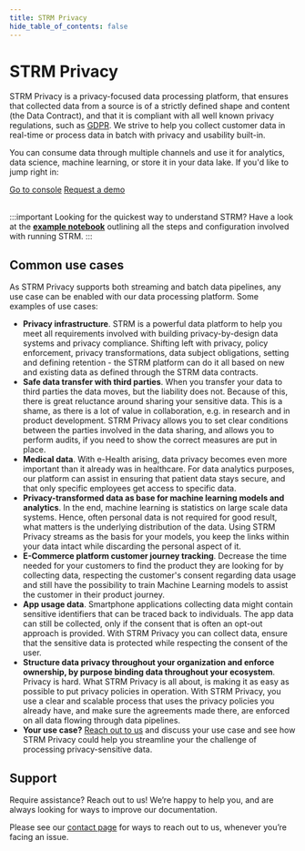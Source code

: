 ```yaml
---
title: STRM Privacy
hide_table_of_contents: false
---
```


# STRM Privacy

STRM Privacy is a privacy-focused data processing platform, that ensures that collected
data from a source is of a strictly defined shape and content (the Data Contract), and that
it is compliant with all well known privacy regulations, such as
[GDPR](https://gdpr.eu/). We strive to help you collect customer data
in real-time or process data in batch with privacy and usability built-in.

You can consume data through multiple channels and use it
for analytics, data science, machine learning, or store it
in your data lake. If you'd like to jump right in:

<div>
  <a class="button button_light" href="https://console.strmprivacy.io" target="_blank">Go to console</a>
  <a class="button button_dark" href="https://strmprivacy.io/request-demo/" target="_blank">Request a demo</a>
</div>

<br />

:::important
Looking for the quickest way to understand STRM? Have a look at the [**example notebook**](https://deepnote.com/workspace/STRM-demos-2614c69d-1aae-4c75-a0b8-ee631006da30/project/Data-team-in-a-day-with-STRM-eb9f78ee-b796-48e5-b1ff-b77815a3952a/notebook/Anonymisation%20pipelines%20with%20STRM%20Privacy-681be7708cf844589c24db36e0a5d2d9) outlining all the steps and configuration involved with running STRM. 
:::

## Common use cases

As STRM Privacy supports both streaming and batch data pipelines, any use case can be enabled with our data processing
platform. Some examples of use cases:

* **Privacy infrastructure**. STRM is a powerful data platform to help you meet all requirements involved with building privacy-by-design data systems and privacy compliance. Shifting left with privacy, policy enforcement, privacy transformations, data subject obligations, setting and defining retention - the STRM platform can do it all based on new and existing data as defined through the STRM data contracts. 
* **Safe data transfer with third parties**. When you transfer your data to third parties the data moves, but the
  liability does not. Because of this, there is
  great reluctance around sharing your sensitive data. This is a shame, as there is a lot of value in collaboration,
  e.g. in research and in product development. STRM Privacy allows you to set clear conditions between the parties
  involved in the data sharing, and allows you to perform audits, if you need to show the correct measures are put in
  place.
* **Medical data**. With e-Health arising, data privacy becomes even more important than it already was in healthcare.
  For data analytics purposes, our platform can assist in ensuring that patient data stays secure, and that only
  specific employees get access to specific data. 
* **Privacy-transformed data as base for machine learning models and analytics**. In the end, machine learning is
  statistics on large scale data systems. Hence, often personal data is not required for
  good result, what matters is the underlying distribution of the data. Using STRM Privacy streams as the basis for your
  models, you keep the links within your data intact while discarding the personal aspect of it. 
* **E-Commerce platform customer journey tracking**. Decrease the time needed for your customers to find the product
  they are looking for by collecting data, respecting the customer's consent regarding data usage and still have the
  possibility to train Machine Learning models to assist the customer in their product journey.
* **App usage data**. Smartphone applications collecting data might contain sensitive identifiers that can be traced
  back to individuals. The app data can still be collected, only if the consent that is often an opt-out approach is
  provided. With STRM Privacy you can collect data, ensure that the sensitive data is protected while respecting the
  consent of the user.
* **Structure data privacy throughout your organization and enforce ownership, by purpose binding data throughout your
  ecosystem**. Privacy is hard. What STRM Privacy is all about, is making it as easy as possible to put privacy policies
  in
  operation. With STRM Privacy, you use a clear and scalable process that uses the privacy policies you already have,
  and make sure the agreements made there, are enforced on all data flowing through data pipelines.
* **Your use case?** [Reach out to us](docs/05-contact/index.md) and discuss your use case and see how STRM Privacy could help you streamline your
  the challenge of processing privacy-sensitive data.

## Support

Require assistance? Reach out to us! We’re happy to help you, and are always looking for ways to improve our
documentation.

Please see our [contact page](docs/05-contact/index.md) for ways to reach out
to us, whenever you’re facing an issue.

